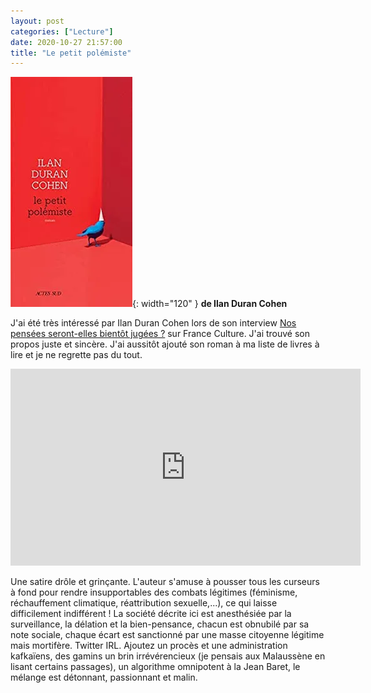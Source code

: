 ```yaml
---
layout: post
categories: ["Lecture"]
date: 2020-10-27 21:57:00
title: "Le petit polémiste"
---
```


![couverture](/assets/images/couv_lecture/petit_polemiste.webp){: width="120" } **de Ilan Duran Cohen** 

J'ai été très intéressé par Ilan Duran Cohen lors de son interview [Nos pensées seront-elles bientôt jugées ?](https://www.franceculture.fr/emissions/la-grande-table-idees/nos-pensees-seront-elles-bientot-jugees) sur France Culture. J'ai
trouvé son propos juste et sincère. J'ai aussitôt ajouté son roman à ma
liste de livres à lire et je ne regrette pas du tout.

<iframe width="560" height="315" src="https://www.youtube.com/embed/jMPD-dTmt8U" title="YouTube video player" frameborder="0" allow="accelerometer; autoplay; clipboard-write; encrypted-media; gyroscope; picture-in-picture" allowfullscreen></iframe>

Une satire drôle et grinçante. L'auteur s'amuse à pousser tous les
curseurs à fond pour rendre insupportables des combats légitimes
(féminisme, réchauffement climatique, réattribution sexuelle,...), ce
qui laisse difficilement indifférent ! La société décrite ici est
anesthésiée par la surveillance, la délation et la bien-pensance, chacun
est obnubilé par sa note sociale, chaque écart est sanctionné par une
masse citoyenne légitime mais mortifère. Twitter IRL. Ajoutez un procès
et une administration kafkaïens, des gamins un brin irrévérencieux (je
pensais aux Malaussène en lisant certains passages), un algorithme
omnipotent à la Jean Baret, le mélange est détonnant, passionnant et
malin.
